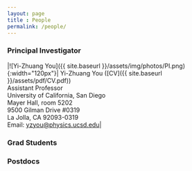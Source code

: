 ```yaml
--- 
layout: page 
title : People 
permalink: /people/
---
```


### Principal Investigator

|![Yi-Zhuang You]({{ site.baseurl }}/assets/img/photos/PI.png){:width="120px"}|
Yi-Zhuang You ([CV]({{ site.baseurl }}/assets/pdf/CV.pdf))<br>
Assistant Professor<br>
University of California, San Diego<br>
Mayer Hall, room 5202<br>
9500 Gilman Drive #0319<br>
La Jolla, CA 92093-0319<br>
Email: yzyou@physics.ucsd.edu|

### Grad Students

### Postdocs


